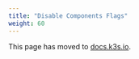 ```yaml
---
title: "Disable Components Flags"
weight: 60
---
```


This page has moved to [docs.k3s.io](https://docs.k3s.io/installation/disable-flags).
